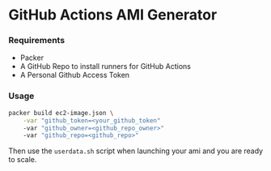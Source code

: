 # GitHub Actions AMI Generator

### Requirements

- Packer
- A GitHub Repo to install runners for GitHub Actions
- A Personal Github Access Token

### Usage

```bash
packer build ec2-image.json \
	-var "github_token=<your_github_token"
	-var "github_owner=<github_repo_owner>"
	-var "github_repo=<github_repo>"
```

Then use the `userdata.sh` script when launching your ami and you are ready to scale.